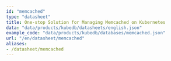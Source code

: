 ```yaml
---
id: "memcached"
type: "datasheet"
title: One-stop Solution for Managing Memcached on Kubernetes
data: "data/products/kubedb/datasheets/english.json"
example_code: "data/products/kubedb/databases/memcached.json"
url: "/en/datasheet/memcached"
aliases:
- /datasheet/memcached
---
```

